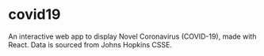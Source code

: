 # covid19
An interactive web app to display Novel Coronavirus (COVID-19), made with React. Data is sourced from Johns Hopkins CSSE.
